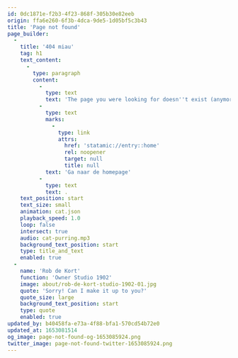 ```yaml
---
id: 0dc1871e-f2b3-4f23-868f-305b30e82eeb
origin: ffa6e260-6f3b-4dca-9de5-1d05bf5c3b43
title: 'Page not found'
page_builder:
  -
    title: '404 miau'
    tag: h1
    text_content:
      -
        type: paragraph
        content:
          -
            type: text
            text: 'The page you were looking for doesn''t exist (anymore). '
          -
            type: text
            marks:
              -
                type: link
                attrs:
                  href: 'statamic://entry::home'
                  rel: noopener
                  target: null
                  title: null
            text: 'Ga naar de homepage'
          -
            type: text
            text: .
    text_position: start
    text_size: small
    animation: cat.json
    playback_speed: 1.0
    loop: false
    intersect: true
    audio: cat-purring.mp3
    background_text_position: start
    type: title_and_text
    enabled: true
  -
    name: 'Rob de Kort'
    function: 'Owner Studio 1902'
    image: about/rob-de-kort-studio-1902-01.jpg
    quote: 'Sorry! Can I make it up to you?'
    quote_size: large
    background_text_position: start
    type: quote
    enabled: true
updated_by: b40458fa-e73a-4f88-bfa1-570cd54b72e0
updated_at: 1653081514
og_image: page-not-found-og-1653085924.png
twitter_image: page-not-found-twitter-1653085924.png
---
```

